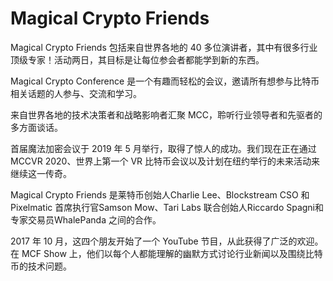 # 

# Magical Crypto Friends

Magical Crypto Friends 包括来自世界各地的 40 多位演讲者，其中有很多行业顶级专家！活动两日，其目标是让每位参会者都能学到新的东西。

Magical Crypto Conference 是一个有趣而轻松的会议，邀请所有想参与比特币相关话题的人参与、交流和学习。

来自世界各地的技术决策者和战略影响者汇聚 MCC，聆听行业领导者和先驱者的多方面谈话。

首届魔法加密会议于 2019 年 5 月举行，取得了惊人的成功。我们现在正在通过 MCCVR 2020、世界上第一个 VR 比特币会议以及计划在纽约举行的未来活动来继续这一传奇。

Magical Crypto Friends 是莱特币创始人Charlie Lee、Blockstream CSO 和 Pixelmatic 首席执行官Samson Mow、Tari Labs 联合创始人Riccardo Spagni和专家交易员WhalePanda 之间的合作。

2017 年 10 月，这四个朋友开始了一个 YouTube 节目，从此获得了广泛的欢迎。在 MCF Show 上，他们以每个人都能理解的幽默方式讨论行业新闻以及围绕比特币的技术问题。

